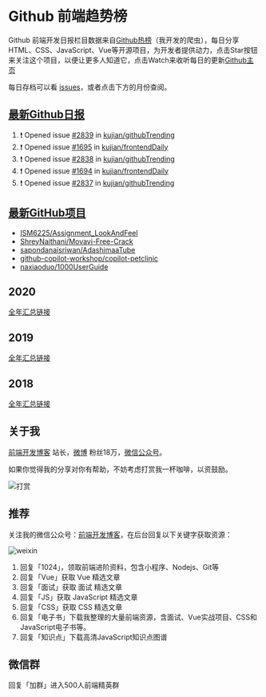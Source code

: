 # Github 前端趋势榜

Github 前端开发日报栏目数据来自[Github热榜](https://github.qdkfweb.cn/)（我开发的爬虫），每日分享HTML、CSS、JavaScript、Vue等开源项目，为开发者提供动力，点击Star按钮来关注这个项目，以便让更多人知道它，点击Watch来收听每日的更新[Github主页](https://github.com/kujian/githubTrending)

每日存档可以看 [issues](https://github.com/kujian/githubTrending/issues)，或者点击下方的月份查阅。

## [最新Github日报](https://github.com/kujian/githubTrending/issues)

<!--START_SECTION:activity-->
1. ❗ Opened issue [#2839](https://github.com/kujian/githubTrending/issues/2839) in [kujian/githubTrending](https://github.com/kujian/githubTrending)
2. ❗ Opened issue [#1695](https://github.com/kujian/frontendDaily/issues/1695) in [kujian/frontendDaily](https://github.com/kujian/frontendDaily)
3. ❗ Opened issue [#2838](https://github.com/kujian/githubTrending/issues/2838) in [kujian/githubTrending](https://github.com/kujian/githubTrending)
4. ❗ Opened issue [#1694](https://github.com/kujian/frontendDaily/issues/1694) in [kujian/frontendDaily](https://github.com/kujian/frontendDaily)
5. ❗ Opened issue [#2837](https://github.com/kujian/githubTrending/issues/2837) in [kujian/githubTrending](https://github.com/kujian/githubTrending)
<!--END_SECTION:activity-->


## [最新GitHub项目](https://github.qdkfweb.cn/)

<!-- BLOG-POST-LIST:START -->
- [ISM6225/Assignment_LookAndFeel](https://github.qdkfweb.cn/ism6225-assignment_lookandfeel/)
- [ShreyNaithani/Movavi-Free-Crack](https://github.qdkfweb.cn/shreynaithani-movavi-free-crack/)
- [sapondanaisriwan/AdashimaaTube](https://github.qdkfweb.cn/sapondanaisriwan-adashimaatube/)
- [github-copilot-workshop/copilot-petclinic](https://github.qdkfweb.cn/github-copilot-workshop-copilot-petclinic/)
- [naxiaoduo/1000UserGuide](https://github.qdkfweb.cn/naxiaoduo-1000userguide/)
<!-- BLOG-POST-LIST:END -->

## 2020
[全年汇总链接](https://github.com/kujian/githubTrending/tree/master/2020)
## 2019
[全年汇总链接](https://github.com/kujian/githubTrending/tree/master/2019)

## 2018
[全年汇总链接](https://github.com/kujian/githubTrending/tree/master/2018)

## 关于我

[前端开发博客](https://qdkfweb.cn/) 站长，[微博](https://weibo.com/kujian) 粉丝18万，[微信公众号](https://open.weixin.qq.com/qr/code?username=caibaojian_com)。


如果你觉得我的分享对你有帮助，不妨考虑打赏我一杯咖啡，以资鼓励。

![打赏](https://upload-images.jianshu.io/upload_images/570843-db4053c67a8c9ea9.png)

## 推荐

关注我的微信公众号：[前端开发博客](https://open.weixin.qq.com/qr/code?username=caibaojian_com)，在后台回复以下关键字获取资源：

![weixin](https://pic.qdkfweb.cn/uploads/2023/11/weixin.png)

1. 回复「1024」，领取前端进阶资料，包含小程序、Nodejs、Git等
2. 回复「Vue」获取 Vue 精选文章
3. 回复「面试」获取 面试 精选文章
4. 回复「JS」获取 JavaScript 精选文章
5. 回复「CSS」获取 CSS 精选文章
7. 回复「电子书」下载我整理的大量前端资源，含面试、Vue实战项目、CSS和JavaScript电子书等。
8. 回复「知识点」下载高清JavaScript知识点图谱

## 微信群

回复「加群」进入500人前端精英群


